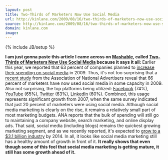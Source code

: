 ```yaml
---
layout: post
title: Two-Thirds of Marketers Now Use Social Media
url: http://kinlane.com/2009/08/16/two-thirds-of-marketers-now-use-social-media/
source: http://kinlane.com/2009/08/16/two-thirds-of-marketers-now-use-social-media/
domain: kinlane.com
image: 
---
```

{% include JB/setup %}<p><!DOCTYPE html PUBLIC "-//W3C//DTD XHTML 1.0 Transitional//EN"
    "http://www.w3.org/TR/xhtml1/DTD/xhtml1-transitional.dtd">
<html xmlns="http://www.w3.org/1999/xhtml">
  <head>
    <title></title>
  </head>
  <body>
    <strong>I am just gonna paste this article I came across on <a href="http://mashable.com/">Mashable</a>, called <a href="http://mashable.com/2009/08/14/social-media-marketers/">Two-Thirds of
    Marketers Now Use Social Media</a> because it says it all:</strong> Earlier this year, we reported that 63 percent of companies planned to <a href=
    "http://mashable.com/2009/03/23/social-media-marketing-budgets/">increase their spending on social media</a> in 2009. Thus, it's not too surprising that a <a href=
    "http://www.ana.net/news/content/1824">recent study</a> from the Association of National Advertisers reveal that 66 percent of marketers have now used social media in some capacity in 2009. Also
    not surprising, the top platforms being utilized: <span class="blippr-nobr"><a class="blippr-inline-smiley blippr-inline-smiley-05" rel="http://www.blippr.com/apps/336650-Facebook.whtml" href=
    "http://www.blippr.com/apps/336650-Facebook" target="_blank"><span>Facebook</span></a></span> (74%), <a href="http://mashable.com/category/youtube/"></a><span class="blippr-nobr"><a class=
    "blippr-inline-smiley blippr-inline-smiley-05" rel="http://www.blippr.com/apps/336658-YouTube.whtml" href="http://www.blippr.com/apps/336658-YouTube" target=
    "_blank"><span>YouTube</span></a></span> (65%), <a href="http://mashable.com/category/twitter/"></a><span class="blippr-nobr"><a class="blippr-inline-smiley blippr-inline-smiley-07" rel=
    "http://www.blippr.com/apps/336651-Twitter.whtml" href="http://www.blippr.com/apps/336651-Twitter" target="_blank"><span>Twitter</span></a></span> (63%), <span class="blippr-nobr"><a class=
    "blippr-inline-smiley blippr-inline-smiley-05" rel="http://www.blippr.com/apps/337623-LinkedIn.whtml" href="http://www.blippr.com/apps/337623-LinkedIn" target=
    "_blank"><span>LinkedIn</span></a></span> (60%). Combined, this usage represents significant growth from 2007, when the same survey indicated that just 20 percent of marketers were using social
    media. Although social media marketing is clearly on the rise, it remains a relatively small part of most marketing budgets. ANA reports that the bulk of spending will still go to maintaining a
    company website, search marketing, and online display ads. That said, social media (including blogs) remains the quickest growing marketing segment, and as we recently reported, it's expected to
    <a href="http://mashable.com/2009/07/08/social-media-marketing-growth/">grow to a $3.1 billion industry</a> by 2014. In all, it looks like social media marketing still has a healthy amount of
    growth in front of it. <strong>It really shows that even though some of this feel that social media marketing is getting mature, it still has some growth ahead of it.</strong>
  </body>
</html></p>
